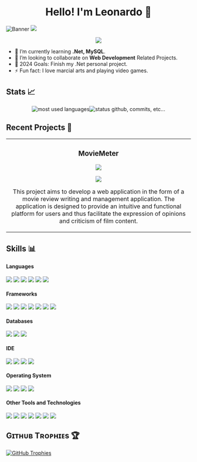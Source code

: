 <h1 align="center">Hello! I'm Leonardo 👋</h1>

![Banner](https://github.com/user-attachments/assets/f3327d14-03db-4188-9fea-16623878f159)
<img src="https://user-images.githubusercontent.com/73097560/115834477-dbab4500-a447-11eb-908a-139a6edaec5c.gif">
<p align="center">
  <a align="center" href="https://github.com/DenverCoder1/readme-typing-svg"><img align="center" src="https://readme-typing-svg.herokuapp.com?&font=IBM+Plex+Sans&color=e3e3e3&size=25&lines=Welcome+to+my+GitHub+Profile!;I'm+a+Web+Engineer;I'm+a+Full+Stack+developer;I'm+a+competitive+programmer;I'm+a+Computer+Engineer" /></a>
</p>

- 🌱 I’m currently learning **.Net, MySQL**.
- 🤝 I’m looking to collaborate on **Web Development** Related Projects.
- 🥅 2024 Goals: Finish my .Net personal project.
- ⚡ Fun fact: I love marcial arts and playing video games.

## Stats 📈
<div align="center" style="display: flex; justify-content: center; align-items: flex-start;">
  <img alt="most used languages" heigth="500px" src="https://github-readme-stats.vercel.app/api/top-langs/?username=leonardo32712&count_private=true&theme=algolia&bg_color=0,000000,130F40&layout=compact&border_radius=8&langs_count=20&hide=hack,swift,kotlin,objective-c" />
  <img alt="status github, commits, etc..." heigth="500px" src="https://github-readme-stats.vercel.app/api?username=leonardo32712&count_private=true&show_icons=true&custom_title=Github&theme=algolia&bg_color=0,000000,130F40&layout=compact&border_radius=8" /> 
</div>

## Recent Projects 🚀
<table>
<tr>
<td width="50%">
<h3 align="center">MovieMeter</h3>
<div align="center">
<img src="https://github.com/user-attachments/assets/e89b33c4-61a3-4201-8e2e-fd425dff2ea5">
<p>
<a href="https://github.com/Leonardo32712/TFM_Frontend" target="_blank">
<img src="https://img.shields.io/badge/Repository-181717?style=for-the-badge&logo=github&logoColor=white">
</a>
</p>
<p>This project aims to develop a web application in the form of a movie review writing and management application. The application is designed to provide an intuitive and functional platform for users and thus facilitate the expression of opinions and criticism of film content.</p>
</div>
                                                                                      
</td>
                                                    
</table>                                                                                 
</div> 

## Skills 📊
<h4> Languages </h4>
<span> 
  <img src="https://img.shields.io/badge/HTML5-E34F26?style=for-the-badge&logo=html5&logoColor=white">
  <img src="https://img.shields.io/badge/CSS3-1572B6?style=for-the-badge&logo=css3&logoColor=white">
  <img src="https://img.shields.io/badge/Typescript-3178C6?style=for-the-badge&logo=typescript&logoColor=white">
  <img src="https://img.shields.io/badge/Java-ED8B00?style=for-the-badge&logo=java&logoColor=white">
  <img src="https://img.shields.io/badge/C%2B%2B-00599C?style=for-the-badge&logo=c%2B%2B&logoColor=white">
  <img src="https://img.shields.io/badge/Ruby-CC342D?style=for-the-badge&logo=ruby&logoColor=white">
</span>

<h4> Frameworks </h4>
<span>
  <img src="https://img.shields.io/badge/Express.js-000000?style=for-the-badge&logo=express&logoColor=white">
  <img src="https://img.shields.io/badge/npm-CB3837?style=for-the-badge&logo=npm&logoColor=white">
  <img src="https://img.shields.io/badge/.Net-512BD4?style=for-the-badge&logo=dotnet&logoColor=white">
  <img src="https://img.shields.io/badge/Node.js-339933?style=for-the-badge&logo=nodedotjs&logoColor=white">
  <img src="https://img.shields.io/badge/React-20232A?style=for-the-badge&logo=react&logoColor=61DAFB">
  <img src="https://img.shields.io/badge/Angular-FF2D20?style=for-the-badge&logo=angular&logoColor=white">
  <img src="https://img.shields.io/badge/Bootstrap-563D7C?style=for-the-badge&logo=bootstrap&logoColor=white">
</span>

<h4> Databases </h4>
<span>
  <img src="https://img.shields.io/badge/MySQL-00000F?style=for-the-badge&logo=mysql&logoColor=white">
  <img src="https://img.shields.io/badge/PostgreSQL-4169E1?style=for-the-badge&logo=postgresql&logoColor=white">
  <img src="https://img.shields.io/badge/MongoDB-4EA94B?style=for-the-badge&logo=mongodb&logoColor=white">
</span>

<h4> IDE </h4>
<span>
<img src="https://img.shields.io/badge/Visual_Studio_Code-0078D4?style=for-the-badge">
<img src="https://img.shields.io/badge/Visual_Studio-512BD4?style=for-the-badge">
<img src="https://img.shields.io/badge/IntelliJ_Idea-000000?style=for-the-badge&logo=intellijidea&logoColor=white">
<img src="https://img.shields.io/badge/Android_Studio-3DDC84?style=for-the-badge&logo=android-studio&logoColor=black">

<h4> Operating System </h4>
<span>
  <img src="https://img.shields.io/badge/Linux-FCC624?style=for-the-badge&logo=linux&logoColor=black">
  <img src="https://img.shields.io/badge/Ubuntu-E95420?style=for-the-badge&logo=ubuntu&logoColor=white">
  <img src="https://img.shields.io/badge/Windows-0078D6?style=for-the-badge&logo=windows&logoColor=white">
  <img src="https://img.shields.io/badge/Android-3DDC84?style=for-the-badge&logo=android&logoColor=black">
</span>

<h4> Other Tools and Technologies </h4>
<span>
  <img src="https://img.shields.io/badge/Git-F05032?style=for-the-badge&logo=git&logoColor=white">
  <img src="https://img.shields.io/badge/Postman-FF6C37?style=for-the-badge&logo=Postman&logoColor=white">
  <img src="https://img.shields.io/badge/Xampp-F37623?style=for-the-badge&logo=xampp&logoColor=white">
  <img src="https://img.shields.io/badge/Shell_Script-121011?style=for-the-badge&logo=gnu-bash&logoColor=white">
  <img src="https://img.shields.io/badge/Markdown-000000?style=for-the-badge&logo=markdown&logoColor=white">
  <img src="https://img.shields.io/badge/json-5E5C5C?style=for-the-badge&logo=json&logoColor=white">
  <img src="https://img.shields.io/badge/jQuery-0769AD?style=for-the-badge&logo=jquery&logoColor=white">
</span>

## Gɪᴛʜᴜʙ Tʀᴏᴘʜɪᴇs 🏆 
<a href="https://github.com/Kiran1689/github-profile-trophy">
  <img src="https://github-profile-trophy.vercel.app/?username=Leonardo32712&row=2&column=6&margin-w=20&margin-h=20" alt="GitHub Trophies">
</a>
<br />
